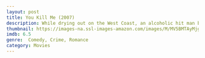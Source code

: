 ```yaml
---
layout: post
title: You Kill Me (2007)
description: While drying out on the West Coast, an alcoholic hit man befriends a tart-tongued woman who might just come in handy when it's time for him to return to Buffalo and settle some old scores.
thumbnail: https://images-na.ssl-images-amazon.com/images/M/MV5BMTAyMjg3NDE4MDleQTJeQWpwZ15BbWU3MDg2NzE4NDE@._V1_QL50_.jpg
imdb: 6.5
genre:  Comedy, Crime, Romance
category: Movies
---
```

